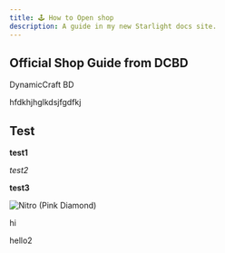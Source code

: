 ```yaml
---
title: 🕹 How to Open shop
description: A guide in my new Starlight docs site.
---
```


## Official Shop Guide from DCBD
DynamicCraft BD

hfdkhjhglkdsjfgdfkj
## Test

**test1**

*test2*

__test3__

![Nitro (Pink Diamond)](/Image/pic.png)

hi

hello2